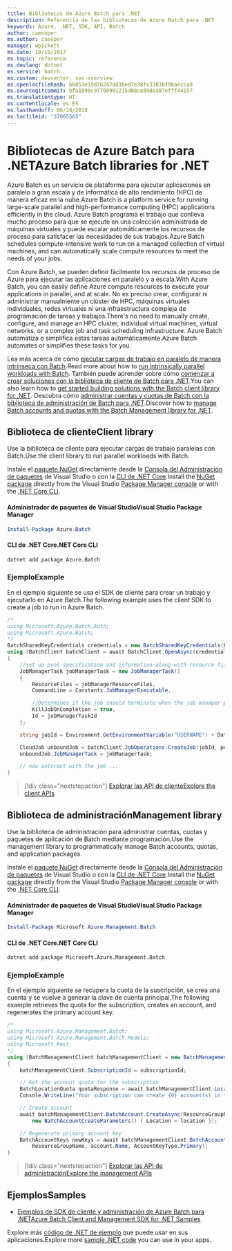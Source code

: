 ```yaml
---
title: Bibliotecas de Azure Batch para .NET
description: Referencia de las bibliotecas de Azure Batch para .NET
keywords: Azure, .NET, SDK, API, Batch
author: camsoper
ms.author: casoper
manager: wpickett
ms.date: 10/19/2017
ms.topic: reference
ms.devlang: dotnet
ms.service: batch
ms.custom: devcenter, svc-overview
ms.openlocfilehash: b6053e19d26247dd36ed7e38fc33030f96aecca8
ms.sourcegitcommit: bfa1898c97798991215d08ce89dea87efff44157
ms.translationtype: HT
ms.contentlocale: es-ES
ms.lasthandoff: 06/28/2018
ms.locfileid: "37065565"
---
```

# <a name="azure-batch-libraries-for-net"></a><span data-ttu-id="9126b-104">Bibliotecas de Azure Batch para .NET</span><span class="sxs-lookup"><span data-stu-id="9126b-104">Azure Batch libraries for .NET</span></span>

<span data-ttu-id="9126b-105">Azure Batch es un servicio de plataforma para ejecutar aplicaciones en paralelo a gran escala y de informática de alto rendimiento (HPC) de manera eficaz en la nube.</span><span class="sxs-lookup"><span data-stu-id="9126b-105">Azure Batch is a platform service for running large-scale parallel and high-performance computing (HPC) applications efficiently in the cloud.</span></span> <span data-ttu-id="9126b-106">Azure Batch programa el trabajo que conlleva mucho proceso para que se ejecute en una colección administrada de máquinas virtuales y puede escalar automáticamente los recursos de proceso para satisfacer las necesidades de sus trabajos.</span><span class="sxs-lookup"><span data-stu-id="9126b-106">Azure Batch schedules compute-intensive work to run on a managed collection of virtual machines, and can automatically scale compute resources to meet the needs of your jobs.</span></span>

<span data-ttu-id="9126b-107">Con Azure Batch, se pueden definir fácilmente los recursos de proceso de Azure para ejecutar las aplicaciones en paralelo y a escala.</span><span class="sxs-lookup"><span data-stu-id="9126b-107">With Azure Batch, you can easily define Azure compute resources to execute your applications in parallel, and at scale.</span></span> <span data-ttu-id="9126b-108">No es preciso crear, configurar ni administrar manualmente un clúster de HPC, máquinas virtuales individuales, redes virtuales ni una infraestructura compleja de programación de tareas y trabajos.</span><span class="sxs-lookup"><span data-stu-id="9126b-108">There's no need to manually create, configure, and manage an HPC cluster, individual virtual machines, virtual networks, or a complex job and task scheduling infrastructure.</span></span> <span data-ttu-id="9126b-109">Azure Batch automatiza o simplifica estas tareas automáticamente.</span><span class="sxs-lookup"><span data-stu-id="9126b-109">Azure Batch automates or simplifies these tasks for you.</span></span>

<span data-ttu-id="9126b-110">Lea más acerca de cómo [ejecutar cargas de trabajo en paralelo de manera intrínseca con Batch](/azure/batch/batch-technical-overview).</span><span class="sxs-lookup"><span data-stu-id="9126b-110">Read more about how to [run intrinsically parallel workloads with Batch](/azure/batch/batch-technical-overview).</span></span> <span data-ttu-id="9126b-111">También puede aprender sobre cómo [comenzar a crear soluciones con la biblioteca de cliente de Batch para .NET](/azure/batch/batch-dotnet-get-started).</span><span class="sxs-lookup"><span data-stu-id="9126b-111">You can also learn how to [get started building solutions with the Batch client library for .NET](/azure/batch/batch-dotnet-get-started).</span></span> <span data-ttu-id="9126b-112">Descubra cómo [administrar cuentas y cuotas de Batch con la biblioteca de administración de Batch para .NET](/azure/batch/batch-management-dotnet).</span><span class="sxs-lookup"><span data-stu-id="9126b-112">Discover how to [manage Batch accounts and quotas with the Batch Management library for .NET](/azure/batch/batch-management-dotnet).</span></span>

## <a name="client-library"></a><span data-ttu-id="9126b-113">Biblioteca de cliente</span><span class="sxs-lookup"><span data-stu-id="9126b-113">Client library</span></span>

<span data-ttu-id="9126b-114">Use la biblioteca de cliente para ejecutar cargas de trabajo paralelas con Batch.</span><span class="sxs-lookup"><span data-stu-id="9126b-114">Use the client library to run parallel workloads with Batch.</span></span>

<span data-ttu-id="9126b-115">Instale el [paquete NuGet](https://www.nuget.org/packages/Azure.Batch) directamente desde la [Consola del Administración de paquetes][PackageManager] de Visual Studio o con la [CLI de .NET Core][DotNetCLI].</span><span class="sxs-lookup"><span data-stu-id="9126b-115">Install the [NuGet package](https://www.nuget.org/packages/Azure.Batch) directly from the Visual Studio [Package Manager console][PackageManager] or with the [.NET Core CLI][DotNetCLI].</span></span>

#### <a name="visual-studio-package-manager"></a><span data-ttu-id="9126b-116">Administrador de paquetes de Visual Studio</span><span class="sxs-lookup"><span data-stu-id="9126b-116">Visual Studio Package Manager</span></span>

```powershell
Install-Package Azure.Batch
```

#### <a name="net-core-cli"></a><span data-ttu-id="9126b-117">CLI de .NET Core</span><span class="sxs-lookup"><span data-stu-id="9126b-117">.NET Core CLI</span></span>

```bash
dotnet add package Azure.Batch
```

### <a name="example"></a><span data-ttu-id="9126b-118">Ejemplo</span><span class="sxs-lookup"><span data-stu-id="9126b-118">Example</span></span>

<span data-ttu-id="9126b-119">En el ejemplo siguiente se usa el SDK de cliente para crear un trabajo y ejecutarlo en Azure Batch.</span><span class="sxs-lookup"><span data-stu-id="9126b-119">The following example uses the client SDK to create a job to run in Azure Batch.</span></span>

```csharp
/*
using Microsoft.Azure.Batch.Auth;
using Microsoft.Azure.Batch;
*/
BatchSharedKeyCredentials credentials = new BatchSharedKeyCredentials(batchUrl, accountName, accountKey);
using (BatchClient batchClient = await BatchClient.OpenAsync(credentials))
{
    //set up pool specification and information along with resource files here
    JobManagerTask jobManagerTask = new JobManagerTask()
    {
        ResourceFiles = jobManagerResourceFiles,
        CommandLine = Constants.JobManagerExecutable,

        //Determines if the job should terminate when the job manager process exits.
        KillJobOnCompletion = true,
        Id = jobManagerTaskId
    };

    string jobId = Environment.GetEnvironmentVariable("USERNAME") + DateTime.UtcNow.ToString("yyyyMMdd-HHmmss");

    CloudJob unboundJob = batchClient.JobOperations.CreateJob(jobId, poolInformation);
    unboundJob.JobManagerTask = jobManagerTask;

    // now interact with the job ...
}
```

> [!div class="nextstepaction"]
> [<span data-ttu-id="9126b-120">Explorar las API de cliente</span><span class="sxs-lookup"><span data-stu-id="9126b-120">Explore the client APIs</span></span>](/dotnet/api/overview/azure/batch/client)

## <a name="management-library"></a><span data-ttu-id="9126b-121">Biblioteca de administración</span><span class="sxs-lookup"><span data-stu-id="9126b-121">Management library</span></span>

<span data-ttu-id="9126b-122">Use la biblioteca de administración para administrar cuentas, cuotas y paquetes de aplicación de Batch mediante programación.</span><span class="sxs-lookup"><span data-stu-id="9126b-122">Use the management library to programmatically manage Batch accounts, quotas, and application packages.</span></span>

<span data-ttu-id="9126b-123">Instale el [paquete NuGet](https://www.nuget.org/packages/Microsoft.Azure.Management.Batch) directamente desde la [Consola del Administración de paquetes][PackageManager] de Visual Studio o con la [CLI de .NET Core][DotNetCLI].</span><span class="sxs-lookup"><span data-stu-id="9126b-123">Install the [NuGet package](https://www.nuget.org/packages/Microsoft.Azure.Management.Batch) directly from the Visual Studio [Package Manager console][PackageManager] or with the [.NET Core CLI][DotNetCLI].</span></span>

#### <a name="visual-studio-package-manager"></a><span data-ttu-id="9126b-124">Administrador de paquetes de Visual Studio</span><span class="sxs-lookup"><span data-stu-id="9126b-124">Visual Studio Package Manager</span></span>

```powershell
Install-Package Microsoft.Azure.Management.Batch
```

#### <a name="net-core-cli"></a><span data-ttu-id="9126b-125">CLI de .NET Core</span><span class="sxs-lookup"><span data-stu-id="9126b-125">.NET Core CLI</span></span>

```bash
dotnet add package Microsoft.Azure.Management.Batch
```

### <a name="example"></a><span data-ttu-id="9126b-126">Ejemplo</span><span class="sxs-lookup"><span data-stu-id="9126b-126">Example</span></span>

<span data-ttu-id="9126b-127">En el ejemplo siguiente se recupera la cuota de la suscripción, se crea una cuenta y se vuelve a generar la clave de cuenta principal.</span><span class="sxs-lookup"><span data-stu-id="9126b-127">The following example retrieves the quota for the subscription, creates an account, and regenerates the primary account key.</span></span>

```csharp
/*
using Microsoft.Azure.Management.Batch;
using Microsoft.Azure.Management.Batch.Models;
using Microsoft.Rest;
*/
using (BatchManagementClient batchManagementClient = new BatchManagementClient(new TokenCredentials(accessToken)))
{
    batchManagementClient.SubscriptionId = subscriptionId;

    // Get the account quota for the subscription
    BatchLocationQuota quotaResponse = await batchManagementClient.Location.GetQuotasAsync(location);
    Console.WriteLine("Your subscription can create {0} account(s) in the {1} region.", quotaResponse.AccountQuota, location);

    // Create account
    await batchManagementClient.BatchAccount.CreateAsync(ResourceGroupName, accountName, 
        new BatchAccountCreateParameters() { Location = location });

    // Regenerate primary account key
    BatchAccountKeys newKeys = await batchManagementClient.BatchAccount.RegenerateKeyAsync(
        ResourceGroupName, account.Name, AccountKeyType.Primary);
}
```

> [!div class="nextstepaction"]
> [<span data-ttu-id="9126b-128">Explorar las API de administración</span><span class="sxs-lookup"><span data-stu-id="9126b-128">Explore the management APIs</span></span>](/dotnet/api/overview/azure/batch/management)

## <a name="samples"></a><span data-ttu-id="9126b-129">Ejemplos</span><span class="sxs-lookup"><span data-stu-id="9126b-129">Samples</span></span>

* [<span data-ttu-id="9126b-130">Ejemplos de SDK de cliente y administración de Azure Batch para .NET</span><span class="sxs-lookup"><span data-stu-id="9126b-130">Azure Batch Client and Management SDK for .NET Samples</span></span>](https://github.com/Azure/azure-batch-samples/tree/master/CSharp)

<span data-ttu-id="9126b-131">Explore más [código de .NET de ejemplo](https://azure.microsoft.com/resources/samples/?platform=dotnet) que puede usar en sus aplicaciones.</span><span class="sxs-lookup"><span data-stu-id="9126b-131">Explore more [sample .NET code](https://azure.microsoft.com/resources/samples/?platform=dotnet) you can use in your apps.</span></span>

[PackageManager]: https://docs.microsoft.com/nuget/tools/package-manager-console
[DotNetCLI]: https://docs.microsoft.com/dotnet/core/tools/dotnet-add-package
